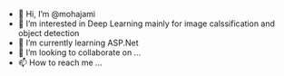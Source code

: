 - 👋 Hi, I’m @mohajami
- 👀 I’m interested in Deep Learning mainly for image calssification and object detection
- 🌱 I’m currently learning ASP.Net
- 💞️ I’m looking to collaborate on ...
- 📫 How to reach me ...

<!---
mohajami/mohajami is a ✨ special ✨ repository because its `README.md` (this file) appears on your GitHub profile.
You can click the Preview link to take a look at your changes.
--->
